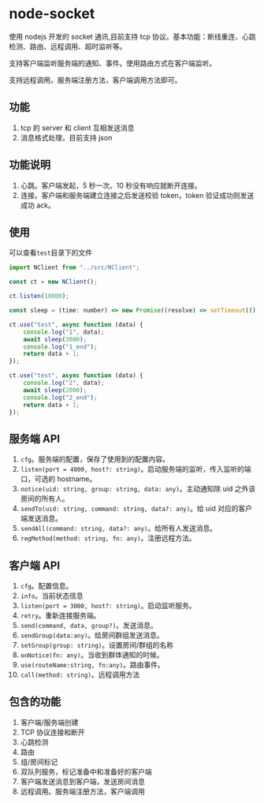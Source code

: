 # node-socket

使用 nodejs 开发的 socket 通讯,目前支持 tcp 协议。基本功能：断线重连、心跳检测、路由、远程调用、超时监听等。

支持客户端监听服务端的通知、事件。使用路由方式在客户端监听。

支持远程调用。服务端注册方法，客户端调用方法即可。

## 功能

1. tcp 的 server 和 client 互相发送消息
2. 消息格式处理，目前支持 json

## 功能说明

1. 心跳。客户端发起，5 秒一次。10 秒没有响应就断开连接。
2. 连接。客户端和服务端建立连接之后发送校验 token，token 验证成功则发送成功 ack。

## 使用

可以查看`test`目录下的文件

```javascript
import NClient from "../src/NClient";

const ct = new NClient();

ct.listen(18000);

const sleep = (time: number) => new Promise((resolve) => setTimeout(() => resolve(), time));

ct.use("test", async function (data) {
    console.log("1", data);
    await sleep(3000);
    console.log("1_end");
    return data + 1;
});

ct.use("test", async function (data) {
    console.log("2", data);
    await sleep(2000);
    console.log("2_end");
    return data + 1;
});
```

## 服务端 API

1. `cfg`。服务端的配置，保存了使用到的配置内容。
2. `listen(port = 4000, host?: string)`。启动服务端的监听，传入监听的端口，可选的 hostname。
3. `notice(uid: string, group: string, data: any)`。主动通知除 uid 之外该房间的所有人。
4. `sendTo(uid: string, command: string, data?: any)`。给 uid 对应的客户端发送消息。
5. `sendAll(command: string, data?: any)`。给所有人发送消息。
6. `regMethod(method: string, fn: any)`。注册远程方法。

## 客户端 API

1. `cfg`。配置信息。
2. `info`。当前状态信息
3. `listen(port = 3000, host?: string)`。启动监听服务。
4. `retry`。重新连接服务端。
5. `send(command, data, group?)`。发送消息。
6. `sendGroup(data:any)`。给房间群组发送消息。
7. `setGroup(group: string)`。设置房间/群组的名称
8. `onNotice(fn: any)`。当收到群体通知的时候。
9. `use(routeName:string, fn:any)`。路由事件。
10. `call(method: string)`。远程调用方法

## 包含的功能

1. 客户端/服务端创建
2. TCP 协议连接和断开
3. 心跳检测
4. 路由
5. 组/房间标记
6. 双队列服务，标记准备中和准备好的客户端
7. 客户端发送消息到客户端，发送房间消息
8. 远程调用。服务端注册方法，客户端调用
